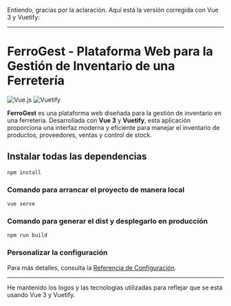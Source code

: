 Entiendo, gracias por la aclaración. Aquí está la versión corregida con Vue 3 y Vuetify:

---

# FerroGest - Plataforma Web para la Gestión de Inventario de una Ferretería

![Vue.js](https://vuejs.org/images/logo.png) ![Vuetify](https://cdn.vuetifyjs.com/images/logos/vuetify-logo-light.svg)

**FerroGest** es una plataforma web diseñada para la gestión de inventario en una ferretería. Desarrollada con **Vue 3** y **Vuetify**, esta aplicación proporciona una interfaz moderna y eficiente para manejar el inventario de productos, proveedores, ventas y control de stock.

## Instalar todas las dependencias
```
npm install
```

### Comando para arrancar el proyecto de manera local
```
vue serve 
```

### Comando para generar el dist y desplegarlo en producción 
```
npm run build
```

### Personalizar la configuración
Para más detalles, consulta la [Referencia de Configuración](https://cli.vuejs.org/config).

---

He mantenido los logos y las tecnologías utilizadas para reflejar que se está usando Vue 3 y Vuetify.